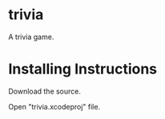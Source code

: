 # trivia
A trivia game.

# Installing Instructions

Download the source.

Open "trivia.xcodeproj" file.
